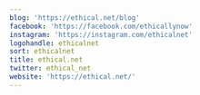 ```yaml
---
blog: 'https://ethical.net/blog'
facebook: 'https://facebook.com/ethicallynow'
instagram: 'https://instagram.com/ethicalnet'
logohandle: ethicalnet
sort: ethicalnet
title: ethical.net
twitter: ethical_net
website: 'https://ethical.net/'
---
```

